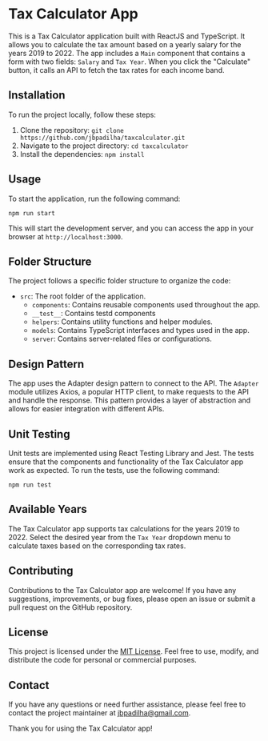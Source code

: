 # Tax Calculator App

This is a Tax Calculator application built with ReactJS and TypeScript. It allows you to calculate the tax amount based on a yearly salary for the years 2019 to 2022. The app includes a `Main` component that contains a form with two fields: `Salary` and `Tax Year`. When you click the "Calculate" button, it calls an API to fetch the tax rates for each income band.

## Installation

To run the project locally, follow these steps:

1. Clone the repository: `git clone https://github.com/jbpadilha/taxcalculator.git`
2. Navigate to the project directory: `cd taxcalculator`
3. Install the dependencies: `npm install`

## Usage

To start the application, run the following command:

```
npm run start
```

This will start the development server, and you can access the app in your browser at `http://localhost:3000`.

## Folder Structure

The project follows a specific folder structure to organize the code:

- `src`: The root folder of the application.
  - `components`: Contains reusable components used throughout the app.
  - `__test__`: Contains testd components
  - `helpers`: Contains utility functions and helper modules.
  - `models`: Contains TypeScript interfaces and types used in the app.
  - `server`: Contains server-related files or configurations.

## Design Pattern

The app uses the Adapter design pattern to connect to the API. The `Adapter` module utilizes Axios, a popular HTTP client, to make requests to the API and handle the response. This pattern provides a layer of abstraction and allows for easier integration with different APIs.

## Unit Testing

Unit tests are implemented using React Testing Library and Jest. The tests ensure that the components and functionality of the Tax Calculator app work as expected. To run the tests, use the following command:

```
npm run test
```

## Available Years

The Tax Calculator app supports tax calculations for the years 2019 to 2022. Select the desired year from the `Tax Year` dropdown menu to calculate taxes based on the corresponding tax rates.

## Contributing

Contributions to the Tax Calculator app are welcome! If you have any suggestions, improvements, or bug fixes, please open an issue or submit a pull request on the GitHub repository.

## License

This project is licensed under the [MIT License](LICENSE). Feel free to use, modify, and distribute the code for personal or commercial purposes.

## Contact

If you have any questions or need further assistance, please feel free to contact the project maintainer at [jbpadilha@gmail.com](mailto:jbpadilha@gmail.com).

Thank you for using the Tax Calculator app!